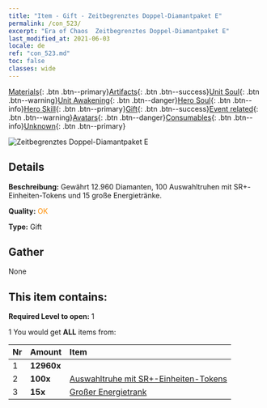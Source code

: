 ```yaml
---
title: "Item - Gift - Zeitbegrenztes Doppel-Diamantpaket E"
permalink: /con_523/
excerpt: "Era of Chaos  Zeitbegrenztes Doppel-Diamantpaket E"
last_modified_at: 2021-06-03
locale: de
ref: "con_523.md"
toc: false
classes: wide
---
```

 [Materials](/ItemsDE/){: .btn .btn--primary}[Artifacts](/ItemsDE/Artifacts/){: .btn .btn--success}[Unit Soul](/ItemsDE/UnitSoul/){: .btn .btn--warning}[Unit Awakening](/ItemsDE/UnitAwakening/){: .btn .btn--danger}[Hero Soul](/ItemsDE/HeroSoul/){: .btn .btn--info}[Hero Skill](/ItemsDE/HeroSkill/){: .btn .btn--primary}[Gift](/ItemsDE/Gift/){: .btn .btn--success}[Event related](/ItemsDE/Events/){: .btn .btn--warning}[Avatars](/ItemsDE/Avatars/){: .btn .btn--danger}[Consumables](/ItemsDE/Consumables/){: .btn .btn--info}[Unknown](/ItemsDE/Unknown/){: .btn .btn--primary}

 ![Zeitbegrenztes Doppel-Diamantpaket E](/images/t/i_907196.png)

## Details
 **Beschreibung:** Gewährt 12.960 Diamanten, 100 Auswahltruhen mit SR+-Einheiten-Tokens und 15 große Energietränke.

 **Quality:** <span style="color: #FF8C00">OK</span>

 **Type:** Gift

## Gather

  None

## This item contains:

 **Required Level to open:** 1

 1 You would get **ALL** items  from:

  | Nr | Amount |     Item    |
  |:---|:-------|:------------|
  | 1 |  **12960x** | <i class="fas fa-gem"/> |  | 
  | 2 |  **100x** | [Auswahltruhe mit SR+-Einheiten-Tokens](/ItemsDE/con_1619/) |  | 
  | 3 |  **15x** | [Großer Energietrank](/ItemsDE/con_706/) |  | 
